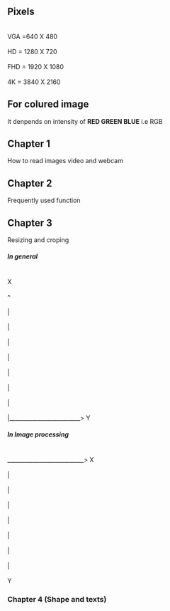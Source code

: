 ## Pixels
<br>VGA =640 X 480</br>
<br>HD = 1280 X 720</br>
<br>FHD = 1920 X 1080</br>
<br>4K = 3840 X 2160</br>

## For colured image

It denpends on intensity of <B>RED GREEN BLUE</B> i.e RGB

## Chapter 1
How to read images video and webcam

## Chapter 2
Frequently used function

## Chapter 3
Resizing and croping

##### In general

</br>X<br>
</br>^<br>
</br>|<br>
</br>|<br>
</br>|<br>
</br>|<br>
</br>|<br>
</br>|<br>
</br>|<br>
</br>|_________________________> Y<br>

##### In Image processing

<br>___________________________> X</br>
</br>|<br>
</br>|<br>
</br>|<br>
</br>|<br>
</br>|<br>
</br>|<br>
</br>|<br>
</br>Y<br>

### Chapter 4 (Shape and texts)